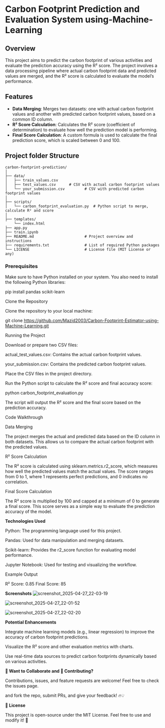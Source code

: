 # Carbon Footprint Prediction and Evaluation System using-Machine-Learning

## Overview
This project aims to predict the carbon footprint of various activities and evaluate the prediction accuracy using the R² score. The project involves a data processing pipeline where actual carbon footprint data and predicted values are merged, and the R² score is calculated to evaluate the model’s performance.

## Features
- **Data Merging**: Merges two datasets: one with actual carbon footprint values and another with predicted carbon footprint values, based on a common ID column.
- **R² Score Calculation**: Calculates the R² score (coefficient of determination) to evaluate how well the prediction model is performing.
- **Final Score Calculation**: A custom formula is used to calculate the final prediction score, which is scaled between 0 and 100.

## Project folder Structure
```
carbon-footprint-prediction/
│
├── data/
│   ├── train_values.csv
│   ├── test_values.csv      # CSV with actual carbon footprint values
│   └── your_submission.csv         # CSV with predicted carbon footprint values
│
├── scripts/
│   └── carbon_footprint_evaluation.py  # Python script to merge, calculate R² and score
│
├── templates/
    └── index.html
├── app.py
├── train.ipynb
├── README.md                       # Project overview and instructions
├── requirements.txt                # List of required Python packages
└── LICENSE                         # License file (MIT License or any)
```

### Prerequisites

Make sure to have Python installed on your system. You also need to install the following Python libraries:

pip install pandas scikit-learn

Clone the Repository

Clone the repository to your local machine:

git clone https://github.com/Mazid2003/Carbon-Footprint-Estimator-using-Machine-Learning.git

Running the Project

Download or prepare two CSV files:

actual_test_values.csv: Contains the actual carbon footprint values.

your_submission.csv: Contains the predicted carbon footprint values.

Place the CSV files in the project directory.

Run the Python script to calculate the R² score and final accuracy score:

python carbon_footprint_evaluation.py

The script will output the R² score and the final score based on the prediction accuracy.

Code Walkthrough

Data Merging

The project merges the actual and predicted data based on the ID column in both datasets. This allows us to compare the actual carbon footprint with the predicted values.

R² Score Calculation

The R² score is calculated using sklearn.metrics.r2_score, which measures how well the predicted values match the actual values. The score ranges from 0 to 1, where 1 represents perfect predictions, and 0 indicates no correlation.

Final Score Calculation

The R² score is multiplied by 100 and capped at a minimum of 0 to generate a final score. This score serves as a simple way to evaluate the prediction accuracy of the model.

**Technologies Used**

Python: The programming language used for this project.

Pandas: Used for data manipulation and merging datasets.

Scikit-learn: Provides the r2_score function for evaluating model performance.

Jupyter Notebook: Used for testing and visualizing the workflow.

Example Output

R² Score: 0.85
Final Score: 85

**Screenshots**
![screenshot_2025-04-27_22-03-19](https://github.com/user-attachments/assets/ceb357af-d54e-4c03-85ba-14842629237b)

![screenshot_2025-04-27_22-01-52](https://github.com/user-attachments/assets/584c06c7-3649-48cb-a9f9-5ff98a41f50a)

![screenshot_2025-04-27_22-02-20](https://github.com/user-attachments/assets/ab1bf3bd-7ea9-4c80-9c63-ce8d1e659020)


**Potential Enhancements**

Integrate machine learning models (e.g., linear regression) to improve the accuracy of carbon footprint predictions.

Visualize the R² score and other evaluation metrics with charts.

Use real-time data sources to predict carbon footprints dynamically based on various activities.

**💬 Want to Collaborate and 🤝 Contributing?**

Contributions, issues, and feature requests are welcome! Feel free to check the issues page.

and fork the repo, submit PRs, and give your feedback! 🔥💡

**📜 License**

This project is open-source under the MIT License. Feel free to use and modify it! 🚀



